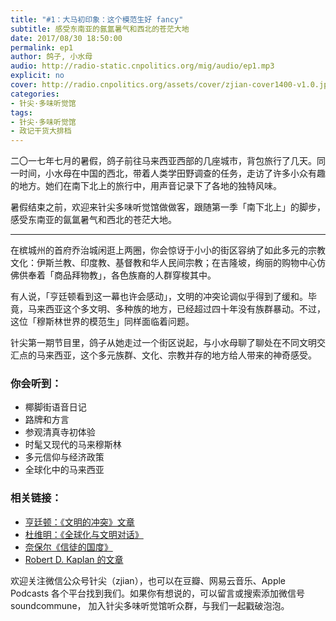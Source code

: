 ```yaml
---
title: "#1：大马初印象：这个模范生好 fancy"
subtitle: 感受东南亚的氤氲暑气和西北的苍茫大地
date: 2017/08/30 18:50:00
permalink: ep1
author: 鸽子, 小水母
audio: http://radio-static.cnpolitics.org/mig/audio/ep1.mp3
explicit: no
cover: http://radio.cnpolitics.org/assets/cover/zjian-cover1400-v1.0.jpg
categories:
- 针尖·多味听觉馆
tags:
- 针尖·多味听觉馆
- 政记干货大排档
---
```


二〇一七年七月的暑假，鸽子前往马来西亚西部的几座城市，背包旅行了几天。同一时间，小水母在中国的西北，带着人类学田野调查的任务，走访了许多小众有趣的地方。她们在南下北上的旅行中，用声音记录下了各地的独特风味。

暑假结束之前，欢迎来针尖多味听觉馆做做客，跟随第一季「南下北上」的脚步，感受东南亚的氤氲暑气和西北的苍茫大地。

* * *

在槟城州的首府乔治城闲逛上两圈，你会惊讶于小小的街区容纳了如此多元的宗教文化：伊斯兰教、印度教、基督教和华人民间宗教；在吉隆坡，绚丽的购物中心仿佛供奉着「商品拜物教」，各色族裔的人群穿梭其中。

有人说，「亨廷顿看到这一幕也许会感动」，文明的冲突论调似乎得到了缓和。毕竟，马来西亚这个多文明、多种族的地方，已经超过四十年没有族群暴动。不过，这位「穆斯林世界的模范生」同样面临着问题。

针尖第一期节目里，鸽子从她走过一个街区说起，与小水母聊了聊处在不同文明交汇点的马来西亚，这个多元族群、文化、宗教并存的地方给人带来的神奇感受。

### 你会听到：
- 椰脚街语音日记
- 路牌和方言
- 参观清真寺初体验
- 时髦又现代的马来穆斯林
- 多元信仰与经济政策
- 全球化中的马来西亚

### 相关链接：
- [亨廷顿：《文明的冲突》文章](https://www.foreignaffairs.com/articles/united-states/1993-06-01/clash-civilizations)
- [杜维明：《全球化与文明对话》 ](http://www.aisixiang.com/data/38296.html)
- [奈保尔《信徒的国度》](https://book.douban.com/subject/25876615/)
- [Robert D. Kaplan 的文章](https://asean.thenewslens.com/article/46734)

欢迎关注微信公众号针尖（zjian），也可以在豆瓣、网易云音乐、Apple Podcasts 各个平台找到我们。如果你有想说的，可以留言或搜索添加微信号 soundcommune， 加入针尖多味听觉馆听众群，与我们一起戳破泡泡。
